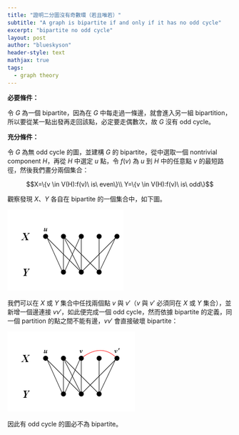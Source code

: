 ```yaml
---
title: "證明二分圖沒有奇數環（若且唯若）"
subtitle: "A graph is bipartite if and only if it has no odd cycle"
excerpt: "bipartite no odd cycle"
layout: post
author: "blueskyson"
header-style: text
mathjax: true
tags:
  - graph theory
---
```


**必要條件：**

令 $G$ 為一個 bipartite，因為在 $G$ 中每走過一條邊，就會進入另一組 bipartition，所以要從某一點出發再走回該點，必定要走偶數次，故 $G$ 沒有 odd cycle。

**充分條件：**

令 $G$ 為無 odd cycle 的圖，並建構 $G$ 的 bipartite，從中選取一個 nontrivial component $H$，再從 $H$ 中選定 $u$ 點，令 $f(v)$ 為 $u$ 到 $H$ 中的任意點 $v$ 的最短路徑，然後我們畫分兩個集合： 

$$X=\{v \in V(H):f(v)\ is\ even\}\\
Y=\{v \in V(H):f(v)\ is\ odd\}$$

觀察發現 $X$、$Y$ 各自在 bipartite 的一個集合中，如下圖。

![](https://raw.githubusercontent.com/blueskyson/image-host/master/bipartite1.png)

我們可以在 $X$ 或 $Y$ 集合中任找兩個點 $v$ 與 $v'$（$v$ 與 $v'$ 必須同在 $X$ 或 $Y$ 集合），並新增一個邊連接 $vv'$，如此便完成一個 odd cycle，然而依據 bipartite 的定義，同一個 partition 的點之間不能有邊，$vv'$ 會直接破壞 bipartite：

![](https://raw.githubusercontent.com/blueskyson/image-host/master/bipartite2.png)

因此有 odd cycle 的圖必不為 bipartite。

